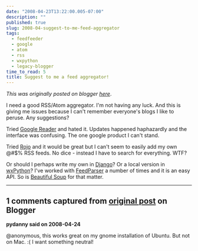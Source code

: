 ```yaml
---
date: "2008-04-23T13:22:00.005-07:00"
description: ""
published: true
slug: 2008-04-suggest-to-me-feed-aggregator
tags:
  - feedfeeder
  - google
  - atom
  - rss
  - wxpython
  - legacy-blogger
time_to_read: 5
title: Suggest to me a feed aggregator!
---
```


_This was originally posted on blogger [here](https://pydanny.blogspot.com/2008/04/suggest-to-me-feed-aggregator.html)_.

I need a good RSS/Atom aggregator. I'm not having any luck. And this is giving me issues because I can't remember everyone's blogs I like to peruse. Any suggestions?

Tried [Google Reader](https://www.google.com/reader) and hated it. Updates happened haphazardly and the interface was confusing. The one google product I can't stand.

Tried [Rojo](https://www.rojo.com/) and it would be great but I can't seem to easily add my own @#$% RSS feeds. No dice - instead I have to search for everything. WTF?

Or should I perhaps write my own in [Django](https://djangoproject.com)? Or a local version in [wxPython](https://wxpython.org)? I've worked with [FeedParser](https://feedparser.org/) a number of times and it is an easy API. So is [Beautiful](https://www.crummy.com/software/BeautifulSoup/)[ Soup](https://www.crummy.com/software/BeautifulSoup/) for that matter.

---

## 1 comments captured from [original post](https://pydanny.blogspot.com/2008/04/suggest-to-me-feed-aggregator.html) on Blogger

**pydanny said on 2008-04-24**

@anonymous, this works great on my gnome installation of Ubuntu. But not on Mac. :( I want something neutral!
